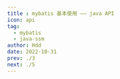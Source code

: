 ```yaml
---
title : mybatis 基本使用 —— java API
icon: api
tag: 
  - mybatis
  - java-ssm
author: Hdd
date: 2022-10-31
prev: ./3
next: ./5
---
```


